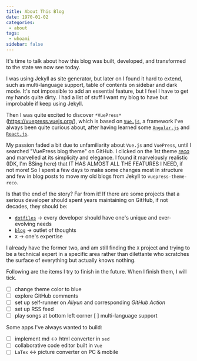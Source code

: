 ```yaml
---
title: About This Blog
date: 1970-01-02
categories:
 - about
tags:
 - whoami
sidebar: false
---
```


It's time to talk about how this blog was built, developed, and transformed to the state we now see today.

I was using Jekyll as site generator, but later on I found it hard to extend, such as multi-language support, table of contents on sidebar and dark mode. It's not impossible to add an essential feature, but I feel I have to get my hands quite dirty. I had a list of stuff I want my blog to have but improbable if keep using Jekyll.

Then I was quite excited to discover `*VuePress*`(https://vuepress.vuejs.org/), which is based on [`Vue.js`](https://vuejs.org/), a framework I've always been quite curious about, after having learned some [`Angular.js`](https://angular.io/) and [`React.js`](https://reactjs.org/).

My passion faded a bit due to unfamiliarity about `Vue.js` and `VuePress`, until I searched "VuePress blog theme" on GitHub. I clicked on the 1st theme [*reco*](https://vuepress-theme-reco.recoluan.com/en/) and marvelled at its simplicity and elegance. I found it marvelously realistic (IDK, I'm BSing here) that IT HAS ALMOST ALL THE FEATURES I NEED, if not more! So I spent a few days to make some changes most in structure and few in blog posts to move my old blogs from Jekyll to `vuepress-theme-reco`.

Is that the end of the story? Far from it! If there are some projects that a serious developer should spent years maintaining on GitHub, if not decades, they should be:

- [`dotfiles`](https://github.com/franklinqin0/dotfiles/tree/master) -> every developer should have one's unique and ever-evolving needs
- [`blog`](https://github.com/franklinqin0/blog/tree/master) -> outlet of thoughts
- `X` -> one's expertise

I already have the former two, and am still finding the `X` project and trying to be a technical expert in a specific area rather than dilettante who scratches the surface of everything but actually knows nothing.

Following are the items I try to finish in the future. When I finish them, I will tick.

- [ ] change theme color to blue
- [ ] explore GitHub comments
- [ ] set up self-runner on *Aliyun* and corresponding *GitHub Action*
- [ ] set up RSS feed
- [ ] play songs at bottom left corner
[ ] multi-language support

Some apps I've always wanted to build:

- [ ] implement md <-> html converter in `sed`
- [ ] collaborative code editor built in `Vue`
- [ ] `LaTex` <-> picture converter on PC & mobile
